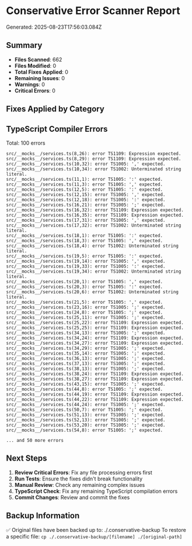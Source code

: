 # Conservative Error Scanner Report
Generated: 2025-08-23T17:56:03.084Z

## Summary
- **Files Scanned**: 662
- **Files Modified**: 0
- **Total Fixes Applied**: 0
- **Remaining Issues**: 0
- **Warnings**: 0
- **Critical Errors**: 0

## Fixes Applied by Category

## TypeScript Compiler Errors
Total: 100 errors
```
src/__mocks__/services.ts(8,26): error TS1109: Expression expected.
src/__mocks__/services.ts(8,29): error TS1109: Expression expected.
src/__mocks__/services.ts(10,32): error TS1005: ',' expected.
src/__mocks__/services.ts(10,34): error TS1002: Unterminated string literal.
src/__mocks__/services.ts(11,1): error TS1005: ':' expected.
src/__mocks__/services.ts(11,3): error TS1005: ',' expected.
src/__mocks__/services.ts(12,5): error TS1005: ':' expected.
src/__mocks__/services.ts(12,15): error TS1005: ',' expected.
src/__mocks__/services.ts(12,18): error TS1005: ':' expected.
src/__mocks__/services.ts(16,21): error TS1005: ';' expected.
src/__mocks__/services.ts(16,32): error TS1109: Expression expected.
src/__mocks__/services.ts(16,35): error TS1109: Expression expected.
src/__mocks__/services.ts(17,31): error TS1005: ',' expected.
src/__mocks__/services.ts(17,32): error TS1002: Unterminated string literal.
src/__mocks__/services.ts(18,1): error TS1005: ':' expected.
src/__mocks__/services.ts(18,3): error TS1005: ',' expected.
src/__mocks__/services.ts(18,4): error TS1002: Unterminated string literal.
src/__mocks__/services.ts(19,5): error TS1005: ':' expected.
src/__mocks__/services.ts(19,14): error TS1005: ',' expected.
src/__mocks__/services.ts(19,33): error TS1005: ':' expected.
src/__mocks__/services.ts(19,34): error TS1002: Unterminated string literal.
src/__mocks__/services.ts(20,1): error TS1005: ',' expected.
src/__mocks__/services.ts(20,3): error TS1005: ':' expected.
src/__mocks__/services.ts(20,6): error TS1002: Unterminated string literal.
src/__mocks__/services.ts(21,5): error TS1005: ',' expected.
src/__mocks__/services.ts(23,16): error TS1005: ';' expected.
src/__mocks__/services.ts(24,8): error TS1005: ';' expected.
src/__mocks__/services.ts(25,11): error TS1005: ';' expected.
src/__mocks__/services.ts(25,22): error TS1109: Expression expected.
src/__mocks__/services.ts(25,25): error TS1109: Expression expected.
src/__mocks__/services.ts(34,13): error TS1005: ';' expected.
src/__mocks__/services.ts(34,24): error TS1109: Expression expected.
src/__mocks__/services.ts(34,27): error TS1109: Expression expected.
src/__mocks__/services.ts(34,29): error TS1005: ';' expected.
src/__mocks__/services.ts(35,14): error TS1005: ';' expected.
src/__mocks__/services.ts(36,13): error TS1005: ';' expected.
src/__mocks__/services.ts(37,13): error TS1005: ';' expected.
src/__mocks__/services.ts(38,13): error TS1005: ';' expected.
src/__mocks__/services.ts(38,24): error TS1109: Expression expected.
src/__mocks__/services.ts(38,27): error TS1109: Expression expected.
src/__mocks__/services.ts(43,15): error TS1005: ';' expected.
src/__mocks__/services.ts(44,8): error TS1005: ';' expected.
src/__mocks__/services.ts(44,19): error TS1109: Expression expected.
src/__mocks__/services.ts(44,22): error TS1109: Expression expected.
src/__mocks__/services.ts(44,24): error TS1005: ';' expected.
src/__mocks__/services.ts(50,7): error TS1005: ';' expected.
src/__mocks__/services.ts(51,13): error TS1005: ';' expected.
src/__mocks__/services.ts(52,13): error TS1005: ';' expected.
src/__mocks__/services.ts(53,20): error TS1005: ';' expected.
src/__mocks__/services.ts(54,8): error TS1005: ';' expected.

... and 50 more errors
```

## Next Steps

1. **Review Critical Errors**: Fix any file processing errors first
2. **Run Tests**: Ensure the fixes didn't break functionality
3. **Manual Review**: Check any remaining complex issues
4. **TypeScript Check**: Fix any remaining TypeScript compilation errors
5. **Commit Changes**: Review and commit the fixes

## Backup Information
✅ Original files have been backed up to: ./.conservative-backup
To restore a specific file: `cp ./.conservative-backup/[filename] ./[original-path]`
